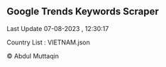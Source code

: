

## Google Trends Keywords Scraper 
 
Last Update 07-08-2023 , 12:30:17

Country List :
VIETNAM.json



© Abdul Muttaqin 
